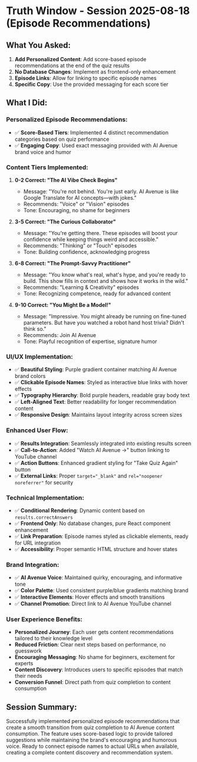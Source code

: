 # Truth Window - Session 2025-08-18 (Episode Recommendations)

## What You Asked:
1. **Add Personalized Content**: Add score-based episode recommendations at the end of the quiz results
2. **No Database Changes**: Implement as frontend-only enhancement
3. **Episode Links**: Allow for linking to specific episode names
4. **Specific Copy**: Use the provided messaging for each score tier

## What I Did:

### Personalized Episode Recommendations:
- ✅ **Score-Based Tiers**: Implemented 4 distinct recommendation categories based on quiz performance
- ✅ **Engaging Copy**: Used exact messaging provided with AI Avenue brand voice and humor

### Content Tiers Implemented:
1. **0-2 Correct: "The AI Vibe Check Begins"**
   - Message: "You're not behind. You're just early. AI Avenue is like Google Translate for AI concepts—with jokes."
   - Recommends: "Voice" or "Vision" episodes
   - Tone: Encouraging, no shame for beginners

2. **3-5 Correct: "The Curious Collaborator"**  
   - Message: "You're getting there. These episodes will boost your confidence while keeping things weird and accessible."
   - Recommends: "Thinking" or "Touch" episodes
   - Tone: Building confidence, acknowledging progress

3. **6-8 Correct: "The Prompt-Savvy Practitioner"**
   - Message: "You know what's real, what's hype, and you're ready to build. This show fills in context and shows how it works in the wild."
   - Recommends: "Learning & Creativity" episodes
   - Tone: Recognizing competence, ready for advanced content

4. **9-10 Correct: "You Might Be a Model!"**
   - Message: "Impressive. You might already be running on fine-tuned parameters. But have you watched a robot hand host trivia? Didn't think so."
   - Recommends: Join AI Avenue
   - Tone: Playful recognition of expertise, signature humor

### UI/UX Implementation:
- ✅ **Beautiful Styling**: Purple gradient container matching AI Avenue brand colors
- ✅ **Clickable Episode Names**: Styled as interactive blue links with hover effects
- ✅ **Typography Hierarchy**: Bold purple headers, readable gray body text
- ✅ **Left-Aligned Text**: Better readability for longer recommendation content
- ✅ **Responsive Design**: Maintains layout integrity across screen sizes

### Enhanced User Flow:
- ✅ **Results Integration**: Seamlessly integrated into existing results screen
- ✅ **Call-to-Action**: Added "Watch AI Avenue →" button linking to YouTube channel
- ✅ **Action Buttons**: Enhanced gradient styling for "Take Quiz Again" button
- ✅ **External Links**: Proper `target="_blank"` and `rel="noopener noreferrer"` for security

### Technical Implementation:
- ✅ **Conditional Rendering**: Dynamic content based on `results.correctAnswers` 
- ✅ **Frontend Only**: No database changes, pure React component enhancement
- ✅ **Link Preparation**: Episode names styled as clickable elements, ready for URL integration
- ✅ **Accessibility**: Proper semantic HTML structure and hover states

### Brand Integration:
- ✅ **AI Avenue Voice**: Maintained quirky, encouraging, and informative tone
- ✅ **Color Palette**: Used consistent purple/blue gradients matching brand
- ✅ **Interactive Elements**: Hover effects and smooth transitions
- ✅ **Channel Promotion**: Direct link to AI Avenue YouTube channel

### User Experience Benefits:
- **Personalized Journey**: Each user gets content recommendations tailored to their knowledge level
- **Reduced Friction**: Clear next steps based on performance, no guesswork
- **Encouraging Messaging**: No shame for beginners, excitement for experts
- **Content Discovery**: Introduces users to specific episodes that match their needs
- **Conversion Funnel**: Direct path from quiz completion to content consumption

## Session Summary:
Successfully implemented personalized episode recommendations that create a smooth transition from quiz completion to AI Avenue content consumption. The feature uses score-based logic to provide tailored suggestions while maintaining the brand's encouraging and humorous voice. Ready to connect episode names to actual URLs when available, creating a complete content discovery and recommendation system.